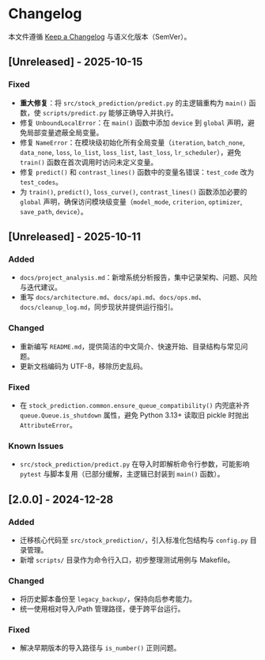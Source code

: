# Changelog

本文件遵循 [Keep a Changelog](https://keepachangelog.com/zh-CN/1.1.0/) 与语义化版本（SemVer）。

## [Unreleased] - 2025-10-15

### Fixed
- **重大修复**：将 `src/stock_prediction/predict.py` 的主逻辑重构为 `main()` 函数，使 `scripts/predict.py` 能够正确导入并执行。
- 修复 `UnboundLocalError`：在 `main()` 函数中添加 `device` 到 `global` 声明，避免局部变量遮蔽全局变量。
- 修复 `NameError`：在模块级初始化所有全局变量（`iteration`, `batch_none`, `data_none`, `loss`, `lo_list`, `loss_list`, `last_loss`, `lr_scheduler`），避免 `train()` 函数在首次调用时访问未定义变量。
- 修复 `predict()` 和 `contrast_lines()` 函数中的变量名错误：`test_code` 改为 `test_codes`。
- 为 `train()`, `predict()`, `loss_curve()`, `contrast_lines()` 函数添加必要的 `global` 声明，确保访问模块级变量（`model_mode`, `criterion`, `optimizer`, `save_path`, `device`）。

## [Unreleased] - 2025-10-11

### Added
- `docs/project_analysis.md`：新增系统分析报告，集中记录架构、问题、风险与迭代建议。
- 重写 `docs/architecture.md`、`docs/api.md`、`docs/ops.md`、`docs/cleanup_log.md`，同步现状并提供运行指引。

### Changed
- 重新编写 `README.md`，提供简洁的中文简介、快速开始、目录结构与常见问题。
- 更新文档编码为 UTF-8，移除历史乱码。

### Fixed
- 在 `stock_prediction.common.ensure_queue_compatibility()` 内兜底补齐 `queue.Queue.is_shutdown` 属性，避免 Python 3.13+ 读取旧 pickle 时抛出 `AttributeError`。

### Known Issues
- `src/stock_prediction/predict.py` 在导入时即解析命令行参数，可能影响 `pytest` 与脚本复用（已部分缓解，主逻辑已封装到 `main()` 函数）。

## [2.0.0] - 2024-12-28

### Added
- 迁移核心代码至 `src/stock_prediction/`，引入标准化包结构与 `config.py` 目录管理。
- 新增 `scripts/` 目录作为命令行入口，初步整理测试用例与 Makefile。

### Changed
- 将历史脚本备份至 `legacy_backup/`，保持向后参考能力。
- 统一使用相对导入/Path 管理路径，便于跨平台运行。

### Fixed
- 解决早期版本的导入路径与 `is_number()` 正则问题。

